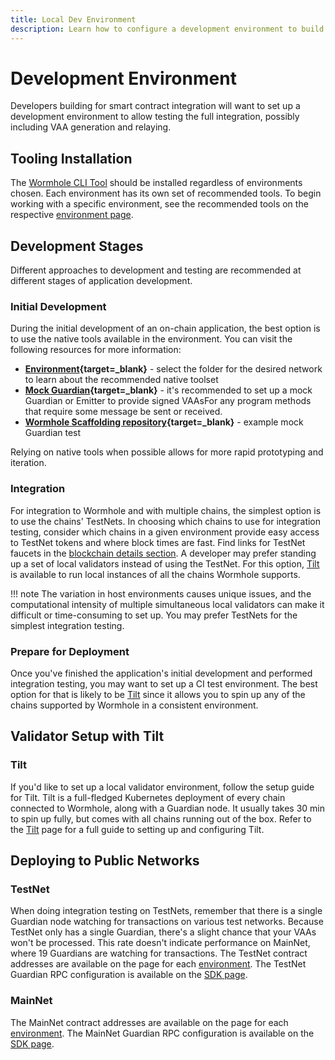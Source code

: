 ```yaml
---
title: Local Dev Environment
description: Learn how to configure a development environment to build with Wormhole, including using the CLI, local validators, testing on public test networks, and more. 
---
```


# Development Environment

Developers building for smart contract integration will want to set up a development environment to allow testing the full integration, possibly including VAA generation and relaying.

## Tooling Installation

The [Wormhole CLI Tool](/build/toolkit/toolkit-cli) should be installed regardless of environments chosen. Each environment has its own set of recommended tools. To begin working with a specific environment, see the recommended tools on the respective [environment page](/build/start-building/supported-networks).

## Development Stages

Different approaches to development and testing are recommended at different stages of application development.

### Initial Development

During the initial development of an on-chain application, the best option is to use the native tools available in the environment. You can visit the following resources for more information:

- **[Environment](https://github.com/wormhole-foundation/wormhole){target=\_blank}** - select the folder for the desired network to learn about the recommended native toolset  
- **[Mock Guardian](https://github.com/wormhole-foundation/wormhole/blob/main/sdk/js/src/mock/wormhole.ts){target=\_blank}** - it's recommended to set up a mock Guardian or Emitter to provide signed VAAsFor any program methods that require some message be sent or received. 
- **[Wormhole Scaffolding repository](https://github.com/wormhole-foundation/wormhole-scaffolding/blob/main/evm/ts-test/01_hello_world.ts){target=\_blank}** - example mock Guardian test

Relying on native tools when possible allows for more rapid prototyping and iteration.  

### Integration

For integration to Wormhole and with multiple chains, the simplest option is to use the chains' TestNets. In choosing which chains to use for integration testing, consider which chains in a given environment provide easy access to TestNet tokens and where block times are fast. Find links for TestNet faucets in the [blockchain details section](../../blockchain-environments/environments.md). A developer may prefer standing up a set of local validators instead of using the TestNet. For this option, [Tilt](/build/toolkit/toolkit-tilt) is available to run local instances of all the chains Wormhole supports.

!!! note
	The variation in host environments causes unique issues, and the computational intensity of multiple simultaneous local validators can make it difficult or time-consuming to set up. You may prefer TestNets for the simplest integration testing.

### Prepare for Deployment

Once you've finished the application's initial development and performed integration testing, you may want to set up a CI test environment. The best option for that is likely to be [Tilt](/build/toolkit/toolkit-tilt) since it allows you to spin up any of the chains supported by Wormhole in a consistent environment.

## Validator Setup with Tilt

### Tilt
If you'd like to set up a local validator environment, follow the setup guide for Tilt. Tilt is a full-fledged Kubernetes deployment of every chain connected to Wormhole, along with a Guardian node. It usually takes 30 min to spin up fully, but comes with all chains running out of the box. Refer to the [Tilt](/build/toolkit/toolkit-tilt) page for a full guide to setting up and configuring Tilt.

## Deploying to Public Networks

### TestNet

When doing integration testing on TestNets, remember that there is a single Guardian node watching for transactions on various test networks. Because TestNet only has a single Guardian, there's a slight chance that your VAAs won't be processed. This rate doesn't indicate performance on MainNet, where 19 Guardians are watching for transactions. The TestNet contract addresses are available on the page for each [environment](../../blockchain-environments/environments.md). The TestNet Guardian RPC configuration is available on the [SDK page](../sdk-docs/#testnet-guardian-rpc).

### MainNet

The MainNet contract addresses are available on the page for each [environment](../../blockchain-environments/environments.md). The MainNet Guardian RPC configuration is available on the [SDK page](../sdk-docs/#mainnet-guardian-rpc).